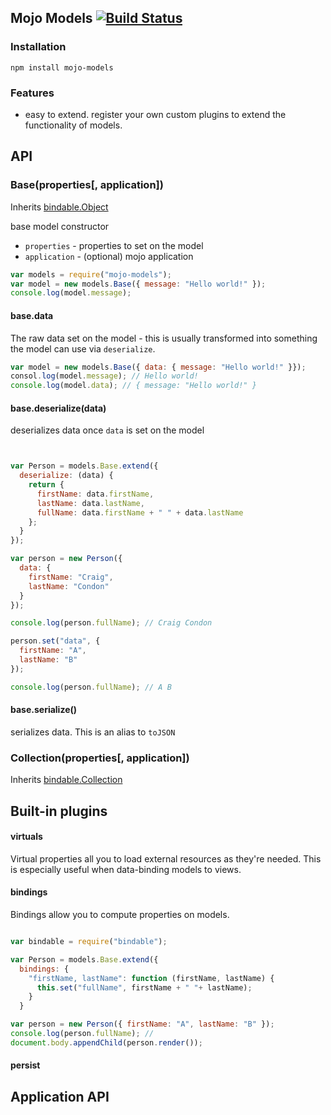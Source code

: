 ## Mojo Models [![Build Status](https://travis-ci.org/classdojo/mojo-models.svg)](https://travis-ci.org/classdojo/mojo-models)

### Installation

```
npm install mojo-models
```

### Features

- easy to extend. register your own custom plugins to extend the functionality of models.

## API

### Base(properties[, application])

Inherits [bindable.Object](https://github.com/mojo-js/bindable.js)

base model constructor

- `properties` - properties to set on the model
- `application` - (optional) mojo application

```javascript
var models = require("mojo-models");
var model = new models.Base({ message: "Hello world!" });
console.log(model.message);
```

#### base.data

The raw data set on the model - this is usually transformed into something the model can 
use via `deserialize`. 

```javascript
var model = new models.Base({ data: { message: "Hello world!" }});
consol.log(model.message); // Hello world!
console.log(model.data); // { message: "Hello world!" }
```

#### base.deserialize(data)

deserializes data once `data` is set on the model

```javascript


var Person = models.Base.extend({
  deserialize: (data) {
    return {
      firstName: data.firstName,
      lastName: data.lastName,
      fullName: data.firstName + " " + data.lastName
    };
  }
});

var person = new Person({
  data: {
    firstName: "Craig",
    lastName: "Condon"
  }
});

console.log(person.fullName); // Craig Condon

person.set("data", { 
  firstName: "A",
  lastName: "B"
});

console.log(person.fullName); // A B
```

#### base.serialize()

serializes data. This is an alias to `toJSON`

### Collection(properties[, application])

Inherits [bindable.Collection](https://github.com/mojo-js/bindable.js)

## Built-in plugins

#### virtuals

Virtual properties all you to load external resources as they're needed. This is especially useful when
data-binding models to views.

#### bindings

Bindings allow you to compute properties on models.

```javascript

var bindable = require("bindable");

var Person = models.Base.extend({
  bindings: {
    "firstName, lastName": function (firstName, lastName) {
      this.set("fullName", firstName + " "+ lastName);
    }
  }

var person = new Person({ firstName: "A", lastName: "B" });
console.log(person.fullName); // 
document.body.appendChild(person.render());
```

#### persist

## Application API

